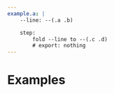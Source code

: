 ```yaml
---
example.a: |
    --line: --(.a .b)

    step:
        fold --line to --(.c .d)
        # export: nothing
---
```


# Examples

<OrigamiEditor :code="$page.frontmatter['example.a']" />